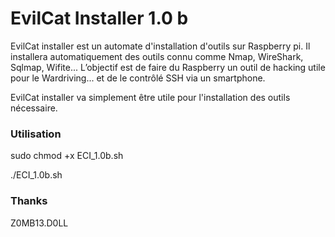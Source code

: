 # EvilCat Installer 1.0 b #

EvilCat installer est un automate d'installation d'outils sur Raspberry pi.
Il installera automatiquement des outils connu comme Nmap, WireShark, Sqlmap, Wifite...
L’objectif est de faire du Raspberry un outil de hacking utile pour le Wardriving... et de le contrôlé SSH via un smartphone.

EvilCat installer va simplement être utile pour l'installation des outils nécessaire.

### Utilisation ###

sudo chmod +x ECI_1.0b.sh

./ECI_1.0b.sh

### Thanks ###

Z0MB13.D0LL


